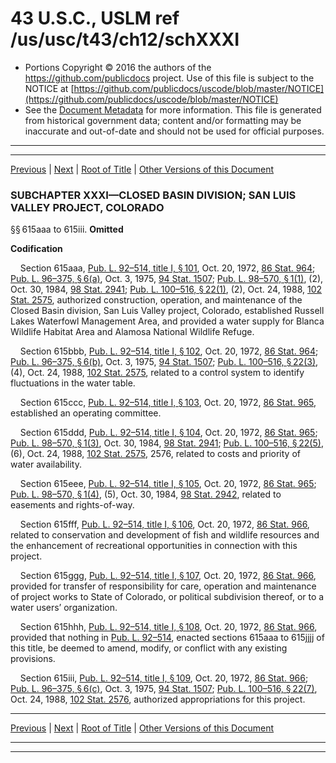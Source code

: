 ---
---

# 43 U.S.C., USLM ref /us/usc/t43/ch12/schXXXI

* Portions Copyright © 2016 the authors of the https://github.com/publicdocs project.
  Use of this file is subject to the NOTICE at [https://github.com/publicdocs/uscode/blob/master/NOTICE](https://github.com/publicdocs/uscode/blob/master/NOTICE)
* See the [Document Metadata](././../../../../..//README.md) for more information.
  This file is generated from historical government data; content and/or formatting may be inaccurate and out-of-date and should not be used for official purposes.

----------
----------

[Previous](./../../../../..//us/usc/t43/ch12/schXXX/m__us_usc_t43_ch12_schXXX.md) | [Next](./../../../../..//us/usc/t43/ch12/schXXXII/m__us_usc_t43_ch12_schXXXII.md) | [Root of Title](./../../../../../) | [Other Versions of this Document](https://publicdocs.github.io/go/links?ns=uslm&ref=%2Fus%2Fusc%2Ft43%2Fch12%2FschXXXI)

### SUBCHAPTER XXXI—CLOSED BASIN DIVISION; SAN LUIS VALLEY PROJECT, COLORADO

§§ 615aaa to 615iii. __Omitted__ 

 __Codification__ 

    Section 615aaa, [Pub. L. 92–514, title I, § 101][/us/pl/92/514/s101], Oct. 20, 1972, [86 Stat. 964][/us/stat/86/964]; [Pub. L. 96–375, § 6(a)][/us/pl/96/375/s6/a], Oct. 3, 1975, [94 Stat. 1507][/us/stat/94/1507]; [Pub. L. 98–570, § 1(1)][/us/pl/98/570/s1/1], (2), Oct. 30, 1984, [98 Stat. 2941][/us/stat/98/2941]; [Pub. L. 100–516, § 22(1)][/us/pl/100/516/s22/1], (2), Oct. 24, 1988, [102 Stat. 2575][/us/stat/102/2575], authorized construction, operation, and maintenance of the Closed Basin division, San Luis Valley project, Colorado, established Russell Lakes Waterfowl Management Area, and provided a water supply for Blanca Wildlife Habitat Area and Alamosa National Wildlife Refuge.

    Section 615bbb, [Pub. L. 92–514, title I, § 102][/us/pl/92/514/s102], Oct. 20, 1972, [86 Stat. 964][/us/stat/86/964]; [Pub. L. 96–375, § 6(b)][/us/pl/96/375/s6/b], Oct. 3, 1975, [94 Stat. 1507][/us/stat/94/1507]; [Pub. L. 100–516, § 22(3)][/us/pl/100/516/s22/3], (4), Oct. 24, 1988, [102 Stat. 2575][/us/stat/102/2575], related to a control system to identify fluctuations in the water table.

    Section 615ccc, [Pub. L. 92–514, title I, § 103][/us/pl/92/514/s103], Oct. 20, 1972, [86 Stat. 965][/us/stat/86/965], established an operating committee.

    Section 615ddd, [Pub. L. 92–514, title I, § 104][/us/pl/92/514/s104], Oct. 20, 1972, [86 Stat. 965][/us/stat/86/965]; [Pub. L. 98–570, § 1(3)][/us/pl/98/570/s1/3], Oct. 30, 1984, [98 Stat. 2941][/us/stat/98/2941]; [Pub. L. 100–516, § 22(5)][/us/pl/100/516/s22/5], (6), Oct. 24, 1988, [102 Stat. 2575][/us/stat/102/2575], 2576, related to costs and priority of water availability.

    Section 615eee, [Pub. L. 92–514, title I, § 105][/us/pl/92/514/s105], Oct. 20, 1972, [86 Stat. 965][/us/stat/86/965]; [Pub. L. 98–570, § 1(4)][/us/pl/98/570/s1/4], (5), Oct. 30, 1984, [98 Stat. 2942][/us/stat/98/2942], related to easements and rights-of-way.

    Section 615fff, [Pub. L. 92–514, title I, § 106][/us/pl/92/514/s106], Oct. 20, 1972, [86 Stat. 966][/us/stat/86/966], related to conservation and development of fish and wildlife resources and the enhancement of recreational opportunities in connection with this project.

    Section 615ggg, [Pub. L. 92–514, title I, § 107][/us/pl/92/514/s107], Oct. 20, 1972, [86 Stat. 966][/us/stat/86/966], provided for transfer of responsibility for care, operation and maintenance of project works to State of Colorado, or political subdivision thereof, or to a water users’ organization.

    Section 615hhh, [Pub. L. 92–514, title I, § 108][/us/pl/92/514/s108], Oct. 20, 1972, [86 Stat. 966][/us/stat/86/966], provided that nothing in [Pub. L. 92–514][/us/pl/92/514], enacted sections 615aaa to 615jjjj of this title, be deemed to amend, modify, or conflict with any existing provisions.

    Section 615iii, [Pub. L. 92–514, title I, § 109][/us/pl/92/514/s109], Oct. 20, 1972, [86 Stat. 966][/us/stat/86/966]; [Pub. L. 96–375, § 6(c)][/us/pl/96/375/s6/c], Oct. 3, 1975, [94 Stat. 1507][/us/stat/94/1507]; [Pub. L. 100–516, § 22(7)][/us/pl/100/516/s22/7], Oct. 24, 1988, [102 Stat. 2576][/us/stat/102/2576], authorized appropriations for this project.

----------

[Previous](./../../../../..//us/usc/t43/ch12/schXXX/m__us_usc_t43_ch12_schXXX.md) | [Next](./../../../../..//us/usc/t43/ch12/schXXXII/m__us_usc_t43_ch12_schXXXII.md) | [Root of Title](./../../../../../) | [Other Versions of this Document](https://publicdocs.github.io/go/links?ns=uslm&ref=%2Fus%2Fusc%2Ft43%2Fch12%2FschXXXI)

----------
----------

[/us/pl/92/514/s101]: https://publicdocs.github.io/go/links?ns=uslm&ref=%2Fus%2Fpl%2F92%2F514%2Fs101
[/us/stat/86/964]: https://publicdocs.github.io/go/links?ns=uslm&ref=%2Fus%2Fstat%2F86%2F964
[/us/pl/96/375/s6/a]: https://publicdocs.github.io/go/links?ns=uslm&ref=%2Fus%2Fpl%2F96%2F375%2Fs6%2Fa
[/us/stat/94/1507]: https://publicdocs.github.io/go/links?ns=uslm&ref=%2Fus%2Fstat%2F94%2F1507
[/us/pl/98/570/s1/1]: https://publicdocs.github.io/go/links?ns=uslm&ref=%2Fus%2Fpl%2F98%2F570%2Fs1%2F1
[/us/stat/98/2941]: https://publicdocs.github.io/go/links?ns=uslm&ref=%2Fus%2Fstat%2F98%2F2941
[/us/pl/100/516/s22/1]: https://publicdocs.github.io/go/links?ns=uslm&ref=%2Fus%2Fpl%2F100%2F516%2Fs22%2F1
[/us/stat/102/2575]: https://publicdocs.github.io/go/links?ns=uslm&ref=%2Fus%2Fstat%2F102%2F2575
[/us/pl/92/514/s102]: https://publicdocs.github.io/go/links?ns=uslm&ref=%2Fus%2Fpl%2F92%2F514%2Fs102
[/us/stat/86/964]: https://publicdocs.github.io/go/links?ns=uslm&ref=%2Fus%2Fstat%2F86%2F964
[/us/pl/96/375/s6/b]: https://publicdocs.github.io/go/links?ns=uslm&ref=%2Fus%2Fpl%2F96%2F375%2Fs6%2Fb
[/us/stat/94/1507]: https://publicdocs.github.io/go/links?ns=uslm&ref=%2Fus%2Fstat%2F94%2F1507
[/us/pl/100/516/s22/3]: https://publicdocs.github.io/go/links?ns=uslm&ref=%2Fus%2Fpl%2F100%2F516%2Fs22%2F3
[/us/stat/102/2575]: https://publicdocs.github.io/go/links?ns=uslm&ref=%2Fus%2Fstat%2F102%2F2575
[/us/pl/92/514/s103]: https://publicdocs.github.io/go/links?ns=uslm&ref=%2Fus%2Fpl%2F92%2F514%2Fs103
[/us/stat/86/965]: https://publicdocs.github.io/go/links?ns=uslm&ref=%2Fus%2Fstat%2F86%2F965
[/us/pl/92/514/s104]: https://publicdocs.github.io/go/links?ns=uslm&ref=%2Fus%2Fpl%2F92%2F514%2Fs104
[/us/stat/86/965]: https://publicdocs.github.io/go/links?ns=uslm&ref=%2Fus%2Fstat%2F86%2F965
[/us/pl/98/570/s1/3]: https://publicdocs.github.io/go/links?ns=uslm&ref=%2Fus%2Fpl%2F98%2F570%2Fs1%2F3
[/us/stat/98/2941]: https://publicdocs.github.io/go/links?ns=uslm&ref=%2Fus%2Fstat%2F98%2F2941
[/us/pl/100/516/s22/5]: https://publicdocs.github.io/go/links?ns=uslm&ref=%2Fus%2Fpl%2F100%2F516%2Fs22%2F5
[/us/stat/102/2575]: https://publicdocs.github.io/go/links?ns=uslm&ref=%2Fus%2Fstat%2F102%2F2575
[/us/pl/92/514/s105]: https://publicdocs.github.io/go/links?ns=uslm&ref=%2Fus%2Fpl%2F92%2F514%2Fs105
[/us/stat/86/965]: https://publicdocs.github.io/go/links?ns=uslm&ref=%2Fus%2Fstat%2F86%2F965
[/us/pl/98/570/s1/4]: https://publicdocs.github.io/go/links?ns=uslm&ref=%2Fus%2Fpl%2F98%2F570%2Fs1%2F4
[/us/stat/98/2942]: https://publicdocs.github.io/go/links?ns=uslm&ref=%2Fus%2Fstat%2F98%2F2942
[/us/pl/92/514/s106]: https://publicdocs.github.io/go/links?ns=uslm&ref=%2Fus%2Fpl%2F92%2F514%2Fs106
[/us/stat/86/966]: https://publicdocs.github.io/go/links?ns=uslm&ref=%2Fus%2Fstat%2F86%2F966
[/us/pl/92/514/s107]: https://publicdocs.github.io/go/links?ns=uslm&ref=%2Fus%2Fpl%2F92%2F514%2Fs107
[/us/stat/86/966]: https://publicdocs.github.io/go/links?ns=uslm&ref=%2Fus%2Fstat%2F86%2F966
[/us/pl/92/514/s108]: https://publicdocs.github.io/go/links?ns=uslm&ref=%2Fus%2Fpl%2F92%2F514%2Fs108
[/us/stat/86/966]: https://publicdocs.github.io/go/links?ns=uslm&ref=%2Fus%2Fstat%2F86%2F966
[/us/pl/92/514]: https://publicdocs.github.io/go/links?ns=uslm&ref=%2Fus%2Fpl%2F92%2F514
[/us/pl/92/514/s109]: https://publicdocs.github.io/go/links?ns=uslm&ref=%2Fus%2Fpl%2F92%2F514%2Fs109
[/us/stat/86/966]: https://publicdocs.github.io/go/links?ns=uslm&ref=%2Fus%2Fstat%2F86%2F966
[/us/pl/96/375/s6/c]: https://publicdocs.github.io/go/links?ns=uslm&ref=%2Fus%2Fpl%2F96%2F375%2Fs6%2Fc
[/us/stat/94/1507]: https://publicdocs.github.io/go/links?ns=uslm&ref=%2Fus%2Fstat%2F94%2F1507
[/us/pl/100/516/s22/7]: https://publicdocs.github.io/go/links?ns=uslm&ref=%2Fus%2Fpl%2F100%2F516%2Fs22%2F7
[/us/stat/102/2576]: https://publicdocs.github.io/go/links?ns=uslm&ref=%2Fus%2Fstat%2F102%2F2576


